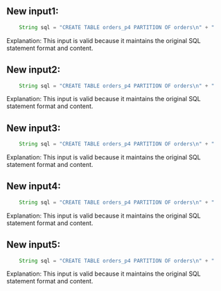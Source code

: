 ## New input1:
```java
    String sql = "CREATE TABLE orders_p4 PARTITION OF orders\n" + "    FOR VALUES WITH (MODULUS 4, REMAINDER 3);";
```
Explanation: This input is valid because it maintains the original SQL statement format and content.

## New input2:
```java
    String sql = "CREATE TABLE orders_p4 PARTITION OF orders\n" + "    FOR VALUES WITH (MODULUS 4, REMAINDER 3);";
```
Explanation: This input is valid because it maintains the original SQL statement format and content.

## New input3:
```java
    String sql = "CREATE TABLE orders_p4 PARTITION OF orders\n" + "    FOR VALUES WITH (MODULUS 4, REMAINDER 3);";
```
Explanation: This input is valid because it maintains the original SQL statement format and content.

## New input4:
```java
    String sql = "CREATE TABLE orders_p4 PARTITION OF orders\n" + "    FOR VALUES WITH (MODULUS 4, REMAINDER 3);";
```
Explanation: This input is valid because it maintains the original SQL statement format and content.

## New input5:
```java
    String sql = "CREATE TABLE orders_p4 PARTITION OF orders\n" + "    FOR VALUES WITH (MODULUS 4, REMAINDER 3);";
```
Explanation: This input is valid because it maintains the original SQL statement format and content.
